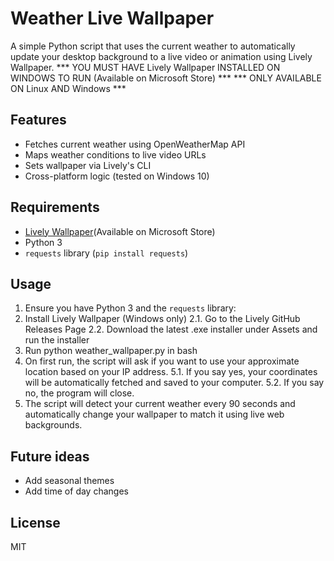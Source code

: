 # Weather Live Wallpaper

A simple Python script that uses the current weather to automatically update your desktop background to a live video or animation using Lively Wallpaper.
*** YOU MUST HAVE Lively Wallpaper INSTALLED ON WINDOWS TO RUN (Available on Microsoft Store) ***
*** ONLY AVAILABLE ON Linux AND Windows ***

## Features
- Fetches current weather using OpenWeatherMap API
- Maps weather conditions to live video URLs
- Sets wallpaper via Lively's CLI
- Cross-platform logic (tested on Windows 10)

## Requirements
- [Lively Wallpaper](https://github.com/rocksdanister/lively/releases)(Available on Microsoft Store)
- Python 3
- `requests` library (`pip install requests`)

## Usage
1. Ensure you have Python 3 and the `requests` library:
2. Install Lively Wallpaper (Windows only)
   2.1. Go to the Lively GitHub Releases Page
   2.2. Download the latest .exe installer under Assets and run the installer
4. Run python weather_wallpaper.py in bash
5. On first run, the script will ask if you want to use your approximate location based on your IP address.
   5.1. If you say yes, your coordinates will be automatically fetched and saved to your computer.
   5.2. If you say no, the program will close.
6. The script will detect your current weather every 90 seconds and automatically change your wallpaper to match it using live web backgrounds.

## Future ideas
- Add seasonal themes
- Add time of day changes

## License
MIT
